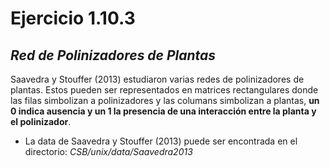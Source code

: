 # Ejercicio 1.10.3
## ***Red de Polinizadores de Plantas***
Saavedra y Stouffer (2013) estudiaron varias redes de polinizadores de plantas. Estos pueden ser representados en matrices rectangulares donde las filas simbolizan a polinizadores y las columans simbolizan a plantas, **un 0 indica ausencia y un 1 la presencia de una interacción entre la planta y el polinizador**.
- La data de Saavedra y Stouffer (2013) puede ser encontrada en el directorio: *CSB/unix/data/Saavedra2013*

